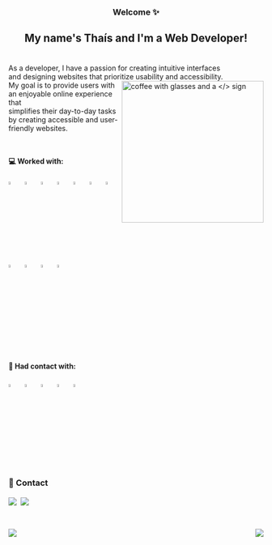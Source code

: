 ### <p align=center>Welcome :sparkles:</p>

## <p align=center>My name's Thaís and I'm a Web Developer!</p>

<p align=left><br>As a developer, I have a passion for creating intuitive interfaces
<br>and designing websites that prioritize usability and accessibility.
<img align=right src="https://i.imgur.com/pkVQLw5.png" width="280px" heigth="auto" alt="coffee with glasses and a </> sign">
<br>My goal is to provide users with an enjoyable online experience that
<br>simplifies their day-to-day tasks by creating accessible and user-friendly websites.
<br>
<br>

##

#### 💻 Worked with:
<img src="https://cdn.jsdelivr.net/gh/devicons/devicon/icons/html5/html5-original.svg" width="4%" title="HTML5" alt="HTML5" />&nbsp;&nbsp;
<img src="https://cdn.jsdelivr.net/gh/devicons/devicon/icons/css3/css3-original.svg" width="4%" title="CSS3" alt="CSS3" />&nbsp;&nbsp;
<img src="https://cdn.jsdelivr.net/gh/devicons/devicon/icons/javascript/javascript-original.svg" width="4%" title="JavaScript" alt="JavaScript" />&nbsp;&nbsp;
<img src="https://cdn.jsdelivr.net/gh/devicons/devicon/icons/typescript/typescript-original.svg" width="4%" title="TypeScript" alt="TypeScript" />&nbsp;&nbsp;
<img src="https://cdn.jsdelivr.net/gh/devicons/devicon/icons/react/react-original.svg" width="4%" title="React JS" alt="React JS" />&nbsp;&nbsp;
<img src="https://avatars.githubusercontent.com/u/20658825?s=200&v=4" width="4%" title="Styled-Components" alt="Styled-Components" />&nbsp;&nbsp;
<img src="https://cdn.jsdelivr.net/gh/devicons/devicon/icons/sass/sass-original.svg" width="4%" title="Sass" alt="Sass" />&nbsp;&nbsp;
<img src="https://cdn.jsdelivr.net/gh/devicons/devicon/icons/figma/figma-original.svg" width="4%" title="Figma" alt="Figma" />&nbsp;&nbsp;
<img src="https://cdn.jsdelivr.net/gh/devicons/devicon/icons/bootstrap/bootstrap-original.svg" width="4%" title="Bootstrap" alt="Bootstrap" />&nbsp;&nbsp;
<img src="https://bestofjs.org/logos/material-ui.svg" width="4%" title="Material-UI" alt="Material-UI" />&nbsp;&nbsp;
<img src="https://cdn.jsdelivr.net/gh/devicons/devicon/icons/git/git-original.svg" width="4%" title="Git" alt="Git" />
<br><br>
#### 🌱 Had contact with:
<img src="https://cdn.jsdelivr.net/gh/devicons/devicon/icons/redux/redux-original.svg" width="4%" title="Redux" alt="Redux" />&nbsp;&nbsp;
<img src="https://cdn.jsdelivr.net/gh/devicons/devicon/icons/jest/jest-plain.svg" width="4%" title="Jest" alt="Jest" />&nbsp;&nbsp;
<img src="https://testing-library.com/img/octopus-128x128.png" width="4%" title="React Testing Library" alt="React Testing Library" />&nbsp;&nbsp;
<img src="https://cdn.jsdelivr.net/gh/devicons/devicon/icons/python/python-original.svg" width="4%" title="Python" alt="Python" />&nbsp;&nbsp;
<img src="https://cdn.jsdelivr.net/gh/devicons/devicon/icons/mysql/mysql-original.svg" width="4%" title="MySQL" alt="MySQL" />
<br>

##

### <div>💬 Contact

<a href="https://www.linkedin.com/in/thaiscdaraujo/" target=”_blank”><img align=center src="https://img.shields.io/badge/LinkedIn-0077B5?style=for-the-badge&logo=linkedin&logoColor=white&style=plastic"></a>&nbsp;
<a href="mailto:thaiscdaraujo95@gmail.com" target=”_blank”><img align=center src="https://img.shields.io/badge/Gmail-D14836?style=for-the-badge&logo=gmail&logoColor=white&style=shield"></a>

##

<br><a href="https://github.com/thais95/github-readme-stats">
  <img src="https://github-readme-stats.vercel.app/api?username=thais95&count_private=true&show_icons=true&theme=gotham&border_color=000001&include_all_commits=true&hide_rank=true" />
</a>
<a href="https://github.com/thais95/convoychat">
  <img align="right" src="https://github-readme-stats.vercel.app/api/top-langs/?username=Thais95&layout=compact&theme=gotham&border_color=000001" />
</a>
